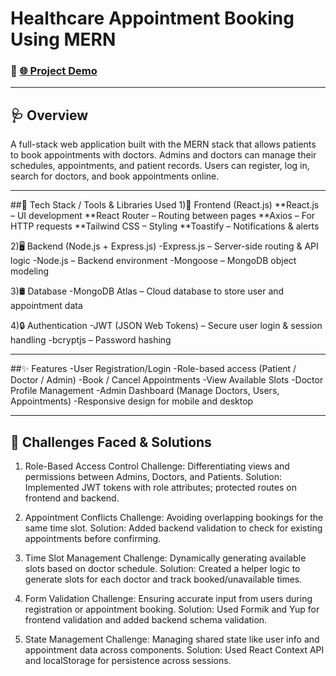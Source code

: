 #  Healthcare  Appointment Booking Using MERN

### 🚀 [🌐 Project Demo](https://drive.google.com/file/d/14QlsjXGk4wvU7D_0lv3FPq-MyTA-9Irk/view?usp=drive_link)

---

## 🩺 Overview
A full-stack web application built with the MERN stack that allows patients to book appointments with doctors. 
Admins and doctors can manage their schedules, appointments, and patient records. 
Users can register, log in, search for doctors, and book appointments online.

---

##🚀 Tech Stack / Tools & Libraries Used
1)🔧 Frontend (React.js)
   **React.js – UI development
   **React Router – Routing between pages
   **Axios – For HTTP requests
   **Tailwind CSS – Styling
   **Toastify – Notifications & alerts

2)🖥️ Backend (Node.js + Express.js)
  -Express.js – Server-side routing & API logic
  -Node.js – Backend environment
  -Mongoose – MongoDB object modeling

3)🛢️ Database
   -MongoDB Atlas – Cloud database to store user and appointment data

4)🔒 Authentication
  -JWT (JSON Web Tokens) – Secure user login & session handling
  -bcryptjs – Password hashing

---
##✨ Features
-User Registration/Login
-Role-based access (Patient / Doctor / Admin)
-Book / Cancel Appointments
-View Available Slots
-Doctor Profile Management
-Admin Dashboard (Manage Doctors, Users, Appointments)
-Responsive design for mobile and desktop

---
## 🧗 Challenges Faced & Solutions
1. Role-Based Access Control
Challenge: Differentiating views and permissions between Admins, Doctors, and Patients.
Solution: Implemented JWT tokens with role attributes; protected routes on frontend and backend.

2. Appointment Conflicts
Challenge: Avoiding overlapping bookings for the same time slot.
Solution: Added backend validation to check for existing appointments before confirming.

3. Time Slot Management
Challenge: Dynamically generating available slots based on doctor schedule.
Solution: Created a helper logic to generate slots for each doctor and track booked/unavailable times.

4. Form Validation
Challenge: Ensuring accurate input from users during registration or appointment booking.
Solution: Used Formik and Yup for frontend validation and added backend schema validation.

5. State Management
Challenge: Managing shared state like user info and appointment data across components.
Solution: Used React Context API and localStorage for persistence across sessions.




